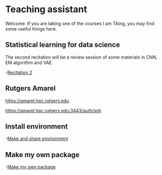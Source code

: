 # Teaching assistant 

Welcome. If you are taking one of the courses I am TAing, you may find some useful things here.

## Statistical learning for data science 

The second recitation will be a review session of some materials in CNN, EM algorithm and VAE.

-[Recitation 2](Recitation_2_vae/Recitation_2.ipynb)

## Rutgers Amarel
https://amarel.hpc.rutgers.edu

https://amarel.hpc.rutgers.edu:3443/auth/ssh

## Install environment

-[Make and share environment](install_python.md)

## Make my own package

-[Make my own package](howtomakepackage.ipynb)
